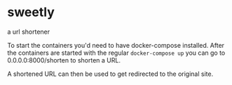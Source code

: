 # sweetly
a url shortener

To start the containers you'd need to have docker-compose installed. After the
containers are started with the regular `docker-compose up` you can go to 
0.0.0.0:8000/shorten to shorten a URL. 

A shortened URL can then be used to get redirected to the original site.
